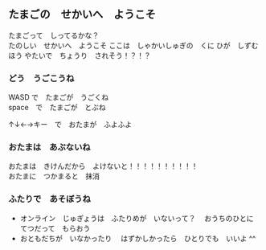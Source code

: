 ## たまごの　せかいへ　ようこそ

たまごって　しってるかな？  
たのしい　せかいへ　ようこそ
ここは　しゃかいしゅぎの　くに
ひが　しずむ　ほう
やたいで　ちょうり　されそう！？！？

### どう　うごこうね

  WASD  で　たまごが　うごくね  
  space　で　たまごが　とぶね
  
  ↑↓←→キー　で　おたまが　ふよふよ  

### おたまは　あぶないね

おたまは　きけんだから　よけないと！！！！！！！！！！  
おたまに　つかまると　抹消

### ふたりで　あそぼうね

- オンライン　じゅぎょうは　ふたりめが　いないって？
　おうちのひとに　てつだって　もらおう
- おともだちが　いなかったり
　はずかしかったら　ひとりでも　いいよ ^^
